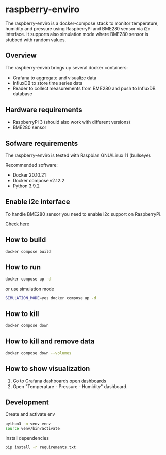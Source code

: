 # raspberry-enviro
The raspberry-enviro is a docker-compose stack to monitor temperature, humidity and pressure using RaspberryPi and BME280 sensor via i2c interface.
It supports also simulation mode where BME280 sensor is stubbed with random values.

## Overview
The raspberry-enviro brings up several docker containers:
- Grafana to aggregate and visualize data
- InfluxDB to store time series data
- Reader to collect measurements from BME280 and push to InfluxDB database

## Hardware requirements
- RaspberryPi 3 (should also work with different versions)
- BME280 sensor

## Sofware requirements
The raspberry-enviro is tested with Raspbian GNU/Linux 11 (bullseye). 

Recommended software:
- Docker 20.10.21
- Docker compose v2.12.2
- Python 3.9.2

## Enable i2c interface

To handle BME280 sensor you need to enable i2c support on RaspberryPi.

[Check here](https://www.mathworks.com/help/supportpkg/raspberrypiio/ref/enablei2c.html)

## How to build

```bash
docker compose build
```

## How to run

```bash
docker compose up -d
```

or use simulation mode

```bash
SIMULATION_MODE=yes docker compose up -d
```

## How to kill

```bash
docker compose down
```

## How to kill and remove data

```bash
docker compose down --volumes
```

## How to show visualization

1. Go to Grafana dashboards [open dashboards](http://localhost:3000/dashboards) 
2. Open "Temperature - Pressure - Humidity" dashboard.

## Development

Create and activate env

```bash
python3 -m venv venv
source venv/bin/activate
```

Install dependencies

```bash
pip install -r requirements.txt
```
